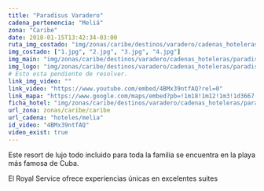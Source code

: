 ```yaml
---
title: "Paradisus Varadero"
cadena_pertenencia: "Meliá"
zona: "Caribe"
date: 2018-01-15T13:42:34-03:00
ruta_img_costado: "img/zonas/caribe/destinos/varadero/cadenas_hoteleras/paradisus/paradisus_varadero/imagenes/"
img_costado: ["1.jpg", "2.jpg", "3.jpg", "4.jpg"]
img_main: "img/zonas/caribe/destinos/varadero/cadenas_hoteleras/paradisus/paradisus_varadero/paradisus_varadero.jpg"
img_logo: "img/zonas/caribe/destinos/varadero/cadenas_hoteleras/paradisus/paradisus_varadero/logo/logo_paradisus_varadero.jpg"
# Esto esta pendiente de resolver.
link_img_video: ""
link_video: "https://www.youtube.com/embed/4BMx39ntfAQ?rel=0"
link_mapa: "https://www.google.com/maps/embed?pb=!1m18!1m12!1m3!1d3667.192979198617!2d-81.15850468502892!3d23.199636784863674!2m3!1f0!2f0!3f0!3m2!1i1024!2i768!4f13.1!3m3!1m2!1s0x88d39f66ea8d95a1%3A0x23e8ac09b030b503!2sParadisus+Varadero!5e0!3m2!1ses!2scl!4v1516035068256"
ficha_hotel: "img/zonas/caribe/destinos/varadero/cadenas_hoteleras/paradisus/paradisus_varadero/paradisus_varadero.pdf"
url_zona: zonas/caribe/caribe
url_cadena: "hoteles/melia"
id_video: "4BMx39ntfAQ"
video_exist: true
---
```

Este resort de lujo todo incluido para toda la familia se encuentra en la playa más famosa de Cuba.

El Royal Service ofrece experiencias únicas en excelentes suites
